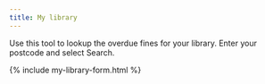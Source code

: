 ```yaml
---
title: My library
---
```


Use this tool to lookup the overdue fines for your library. Enter your postcode and select Search.

{% include my-library-form.html %}
